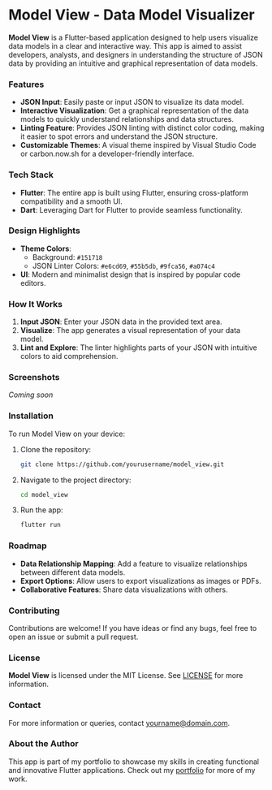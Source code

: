 # Model View - Data Model Visualizer

**Model View** is a Flutter-based application designed to help users visualize data models in a clear and interactive way. This app is aimed to assist developers, analysts, and designers in understanding the structure of JSON data by providing an intuitive and graphical representation of data models.

### Features

- **JSON Input**: Easily paste or input JSON to visualize its data model.
- **Interactive Visualization**: Get a graphical representation of the data models to quickly understand relationships and data structures.
- **Linting Feature**: Provides JSON linting with distinct color coding, making it easier to spot errors and understand the JSON structure.
- **Customizable Themes**: A visual theme inspired by Visual Studio Code or carbon.now.sh for a developer-friendly interface.

### Tech Stack

- **Flutter**: The entire app is built using Flutter, ensuring cross-platform compatibility and a smooth UI.
- **Dart**: Leveraging Dart for Flutter to provide seamless functionality.

### Design Highlights

- **Theme Colors**:
  - Background: `#151718`
  - JSON Linter Colors: `#e6cd69`, `#55b5db`, `#9fca56`, `#a074c4`
- **UI**: Modern and minimalist design that is inspired by popular code editors.

### How It Works

1. **Input JSON**: Enter your JSON data in the provided text area.
2. **Visualize**: The app generates a visual representation of your data model.
3. **Lint and Explore**: The linter highlights parts of your JSON with intuitive colors to aid comprehension.

### Screenshots

_Coming soon_

### Installation

To run Model View on your device:

1. Clone the repository:
   ```bash
   git clone https://github.com/yourusername/model_view.git
   ```
2. Navigate to the project directory:
   ```bash
   cd model_view
   ```
3. Run the app:
   ```bash
   flutter run
   ```

### Roadmap

- **Data Relationship Mapping**: Add a feature to visualize relationships between different data models.
- **Export Options**: Allow users to export visualizations as images or PDFs.
- **Collaborative Features**: Share data visualizations with others.

### Contributing

Contributions are welcome! If you have ideas or find any bugs, feel free to open an issue or submit a pull request.

### License

**Model View** is licensed under the MIT License. See [LICENSE](./LICENSE) for more information.

### Contact

For more information or queries, contact [yourname@domain.com](mailto:correo@samueldar.io).

### About the Author

This app is part of my portfolio to showcase my skills in creating functional and innovative Flutter applications. Check out my [portfolio](https://samueldar.io) for more of my work.
